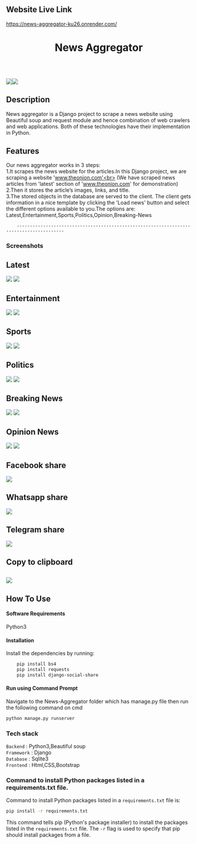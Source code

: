 ## Website Live Link
https://news-aggregator-ku26.onrender.com/

</p>
<h1 align = 'center'>News Aggregator</h1>
<br>

<br>

[![](https://img.shields.io/badge/Made_with-Python3-blue?style=for-the-badge&logo=python)](https://www.python.org "Python3")[![](https://img.shields.io/badge/Made_with-Django-blue?style=for-the-badge&logo=django)](https://www.djangoproject.com/ "Django")

</p>

## Description

News aggregator is a Django project to scrape a news website using Beautiful soup and request module and hence combination of web crawlers and web applications.
Both of these technologies have their implementation in Python.

## Features

Our news aggregator works in 3 steps:<br>
1.It scrapes the news website for the articles.In this Django project, we are scraping a website 'www.theonion.com'<br>
(We have scraped news articles from 'latest' section of 'www.theonion.com' for demonstration)<br>
2.Then it stores the article’s images, links, and title.<br>
3.The stored objects in the database are served to the client. The client gets information in a nice template by clicking the 'Load news' button and select the different options available to you.The options are: Latest,Entertainment,Sports,Politics,Opinion,Breaking-News<br>

        ----------------------------------------------------------------------------------------
### Screenshots ###
## Latest
![](https://github.com/sam-boghara/News-Aggregator/blob/master/screenshots/latest_light_mode.PNG)
![](https://github.com/sam-boghara/News-Aggregator/blob/master/screenshots/latest_night_mode.PNG)
## Entertainment
![](https://github.com/sam-boghara/News-Aggregator/blob/master/screenshots/entertainment_light_mode.PNG)
![](https://github.com/sam-boghara/News-Aggregator/blob/master/screenshots/entertainment_night_mode.PNG)
## Sports
![](https://github.com/sam-boghara/News-Aggregator/blob/master/screenshots/sports_light_mode.PNG)
![](https://github.com/sam-boghara/News-Aggregator/blob/master/screenshots/sports_night_mode.PNG)
## Politics
![](https://github.com/sam-boghara/News-Aggregator/blob/master/screenshots/polititcs_light_mode.PNG)
![](https://github.com/sam-boghara/News-Aggregator/blob/master/screenshots/polititcs_night_mode.PNG)
## Breaking News
![](https://github.com/sam-boghara/News-Aggregator/blob/master/screenshots/breaking_light_mode.PNG)
![](https://github.com/sam-boghara/News-Aggregator/blob/master/screenshots/breaking_night_mode.PNG)
## Opinion News
![](https://github.com/sam-boghara/News-Aggregator/blob/master/screenshots/opinion_light_mode.PNG)
![](https://github.com/sam-boghara/News-Aggregator/blob/master/screenshots/opinion_night_mode.PNG)
## Facebook share
![](https://github.com/sam-boghara/News-Aggregator/blob/master/screenshots/facebook_share.PNG)
## Whatsapp share
![](https://github.com/sam-boghara/News-Aggregator/blob/master/screenshots/whatsapp_share.PNG)
## Telegram share
![](https://github.com/sam-boghara/News-Aggregator/blob/master/screenshots/telegram_share.PNG)
## Copy to clipboard
![](https://github.com/sam-boghara/News-Aggregator/blob/master/screenshots/copy_to_clipboard.PNG)
---------------------------------------------------------------------------------------

## How To Use

#### Software Requirements

Python3

#### Installation

Install the dependencies by running:
```html  
    pip install bs4
    pip install requests
    pip install django-social-share
```

#### Run using Command Prompt

Navigate to the News-Aggregator folder which has manage.py file then run the following command on cmd

```html
python manage.py runserver
```

### Tech stack

`Backend` : Python3,Beautiful soup <br>
`Framework` : Django <br>
`Database` : Sqlite3 <br>
`Frontend` : Html,CSS,Bootstrap <br>


### Command to install Python packages listed in a requirements.txt file.

Command to install Python packages listed in a `requirements.txt` file is:

```bash
pip install -r requirements.txt
```

This command tells pip (Python's package installer) to install the packages listed in the `requirements.txt` file. The `-r` flag is used to specify that pip should install packages from a file.

